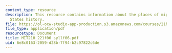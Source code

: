 ```yaml
---
content_type: resource
description: This resource contains information about the places of migration in United
  States history.
file: https://ol-ocw-studio-app-production.s3.amazonaws.com/courses/21h-221-the-places-of-migration-in-united-states-history-fall-2006/6e8c01632059d28b7f94b2c97822c6de_MIT21H_221f06_syllf06.pdf
file_type: application/pdf
resourcetype: Document
title: MIT21H_221f06_syllf06.pdf
uid: 6e8c0163-2059-d28b-7f94-b2c97822c6de
---
```

